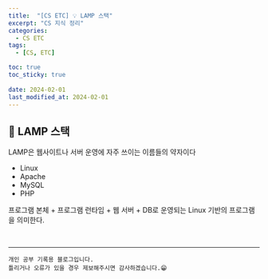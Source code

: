 ```yaml
---
title:  "[CS ETC] 💡 LAMP 스택"
excerpt: "CS 지식 정리"
categories:
  - CS ETC
tags:
  - [CS, ETC]

toc: true
toc_sticky: true
 
date: 2024-02-01
last_modified_at: 2024-02-01
---
```


## 📖 LAMP 스택

LAMP은 웹사이트나 서버 운영에 자주 쓰이는 이름들의 약자이다

 - Linux
 - Apache
 - MySQL
 - PHP

프로그램 본체 + 프로그램 런타임 + 웹 서버 + DB로 운영되는 Linux 기반의 프로그램을 의미한다.  

<br>

***
    개인 공부 기록용 블로그입니다.
    틀리거나 오류가 있을 경우 제보해주시면 감사하겠습니다.😁